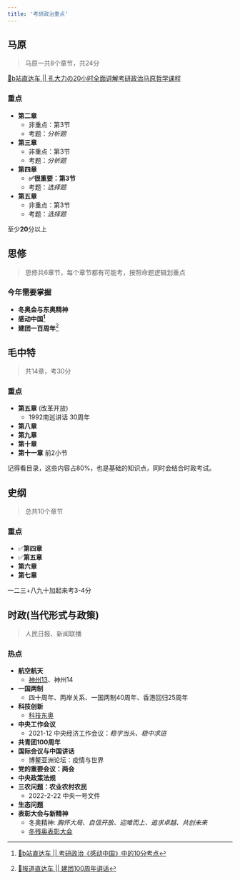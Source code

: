 ```yaml
---
title: '考研政治重点'
---
```


## 马原

> 马原一共8个章节，共24分

[🚌b站直达车 || 孔大力の20小时全面讲解考研政治马原哲学课程](https://www.bilibili.com/video/BV1YY4y187DC)

### 重点

- **第二章**
  - 非重点：第3节
  - 考题：*分析题*
- **第三章**
  - 非重点：第3节
  - 考题：*分析题*
- **第四章**
  - **✅很重要：第3节**
  - 考题：*选择题*
- **第五章**
  - 非重点：第3节
  - 考题：*选择题*

至少**20**分以上

## 思修

> 思修共6章节，每个章节都有可能考，按照命题逻辑划重点

### 今年需要掌握

- **冬奥会与东奥精神**
- **感动中国[^link]**
- **建团一百周年**[^jiantuan]

[^link]: [🚌b站直达车 || 考研政治《感动中国》中的10分考点](https://www.bilibili.com/video/BV1344y1P7ma)

[^jiantuan]:[🚌报道直达车 || 建团100周年讲话](http://www.gov.cn/xinwen/2022-05/10/content_5689538.htm)

## 毛中特

> 共14章，考30分

### 重点

- **第五章** (改革开放)
  - 1992南巡讲话 30周年
- **第八章**
- **第九章**
- **第十章**
- **第十一章** 前2小节

记得看目录，这些内容占80%，也是基础的知识点，同时会结合时政考试。

## 史纲

> 总共10个章节

### 重点

- ✅**第四章**
- ✅**第五章**
- **第六章**
- **第七章**

一二三+八九十加起来考3-4分

## 时政(当代形式与政策)

> 人民日报、新闻联播

### 热点

- **航空航天**
  - [神州13](https://baike.baidu.com/item/%E7%A5%9E%E8%88%9F%E5%8D%81%E4%B8%89%E5%8F%B7/57009923)、神州14
- **一国两制**
  - 四十周年、两岸关系、一国两制40周年、香港回归25周年
- **科技创新**
  - [科技东奥](http://www.gov.cn/xinwen/2021-03/04/content_5590256.htm)
- **中央工作会议**
  - 2021-12 中央经济工作会议：*稳字当头、稳中求进*
- **共青团100周年**
- **国际会议与中国讲话**
  - 博鳌亚洲论坛：疫情与世界
- **党的重要会议：两会**
- **中央政策法规**
- **三农问题：农业农村农民**
  - 2022-2-22 中央一号文件
- **生态问题**
- **表彰大会与新精神**
  - 冬奥精神: *胸怀大局、自信开放、迎难而上、追求卓越、共创未来*
  - [冬残奥表彰大会](http://www.gov.cn/xinwen/2022-04/08/content_5684173.htm)